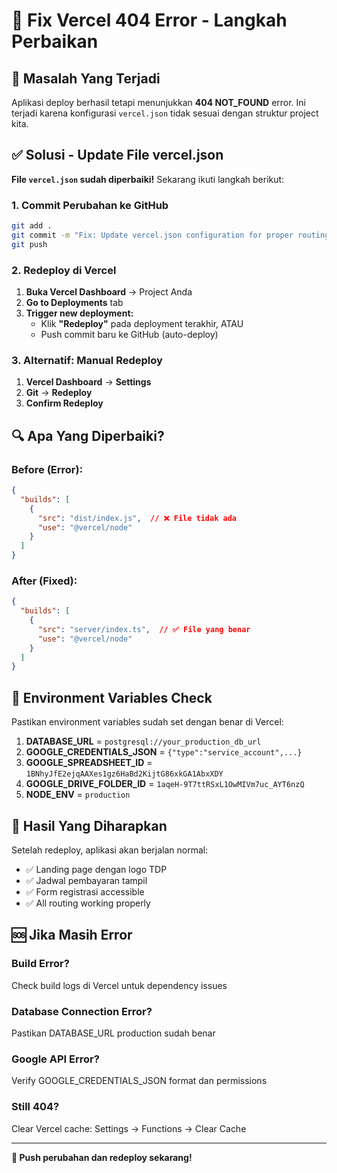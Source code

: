 # 🔧 Fix Vercel 404 Error - Langkah Perbaikan

## 🚨 Masalah Yang Terjadi
Aplikasi deploy berhasil tetapi menunjukkan **404 NOT_FOUND** error. Ini terjadi karena konfigurasi `vercel.json` tidak sesuai dengan struktur project kita.

## ✅ Solusi - Update File vercel.json

**File `vercel.json` sudah diperbaiki!** Sekarang ikuti langkah berikut:

### 1. Commit Perubahan ke GitHub
```bash
git add .
git commit -m "Fix: Update vercel.json configuration for proper routing"
git push
```

### 2. Redeploy di Vercel
1. **Buka Vercel Dashboard** → Project Anda
2. **Go to Deployments** tab
3. **Trigger new deployment:**
   - Klik **"Redeploy"** pada deployment terakhir, ATAU
   - Push commit baru ke GitHub (auto-deploy)

### 3. Alternatif: Manual Redeploy
1. **Vercel Dashboard** → **Settings** 
2. **Git** → **Redeploy**
3. **Confirm Redeploy**

## 🔍 Apa Yang Diperbaiki?

### Before (Error):
```json
{
  "builds": [
    {
      "src": "dist/index.js",  // ❌ File tidak ada
      "use": "@vercel/node"
    }
  ]
}
```

### After (Fixed):
```json
{
  "builds": [
    {
      "src": "server/index.ts",  // ✅ File yang benar
      "use": "@vercel/node"
    }
  ]
}
```

## 📝 Environment Variables Check

Pastikan environment variables sudah set dengan benar di Vercel:

1. **DATABASE_URL** = `postgresql://your_production_db_url`
2. **GOOGLE_CREDENTIALS_JSON** = `{"type":"service_account",...}`
3. **GOOGLE_SPREADSHEET_ID** = `1BNhyJfE2ejqAAXes1gz6HaBd2KijtG86xkGA1AbxXDY`
4. **GOOGLE_DRIVE_FOLDER_ID** = `1aqeH-9T7ttRSxL1OwMIVm7uc_AYT6nzQ`
5. **NODE_ENV** = `production`

## 🎯 Hasil Yang Diharapkan

Setelah redeploy, aplikasi akan berjalan normal:
- ✅ Landing page dengan logo TDP
- ✅ Jadwal pembayaran tampil
- ✅ Form registrasi accessible
- ✅ All routing working properly

## 🆘 Jika Masih Error

### Build Error?
Check build logs di Vercel untuk dependency issues

### Database Connection Error?
Pastikan DATABASE_URL production sudah benar

### Google API Error?
Verify GOOGLE_CREDENTIALS_JSON format dan permissions

### Still 404?
Clear Vercel cache: Settings → Functions → Clear Cache

---

**🚀 Push perubahan dan redeploy sekarang!**